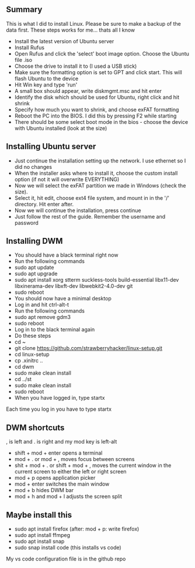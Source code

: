 ## Summary

This is what I did to install Linux. Please be sure to make a backup of the data first. These steps works for me... thats all I know

- Install the latest version of Ubuntu server
- Install Rufus
- Open Rufus and click the 'select' boot image option. Choose the Ubuntu file .iso
- Choose the drive to install it to (I used a USB stick)
- Make sure the formatting option is set to GPT and click start. This will flash Ubuntu to the device
- Hit Win key and type 'run' 
- A small box should appear, write diskmgmt.msc and hit enter
- Identify the disk which should be used for Ubuntu, right click and hit shrink
- Specify how much you want to shrink, and choose exFAT formatting
- Reboot the PC into the BIOS. I did this by pressing F2 while starting
- There should be some select boot mode in the bios - choose the device with Ubuntu installed (look at the size)

## Installing Ubuntu server

- Just continue the installation setting up the network. I use ethernet so I did no changes
- When the installer asks where to install it, choose the custom install option (if not it will overwrite EVERYTHING)
- Now we will select the exFAT partition we made in Windows (check the size). 
- Select it, hit edit, choose ext4 file system, and mount in in the '/' directory. Hit enter after.
- Now we will continue the installation, press continue
- Just follow the rest of the guide. Remember the username and password

## Installing DWM

- You should have a black terminal right now
- Run the following commands
- sudo apt update
- sudo apt upgrade
- sudo apt install xorg stterm suckless-tools build-essential libx11-dev libxinerama-dev libxft-dev libwebkit2-4.0-dev git
- sudo reboot
- You should now have a minimal desktop
- Log in and hit ctrl-alt-t
- Run the following commands
- sudo apt remove gdm3
- sudo reboot
- Log in to the black terminal again
- Do these steps
- cd ~
- git clone https://github.com/strawberryhacker/linux-setup.git
- cd linux-setup
- cp .xinitrc ..
- cd dwm
- sudo make clean install
- cd ../st
- sudo make clean install
- sudo reboot
- When you have logged in, type startx

Each time you log in you have to type startx

## DWM shortcuts

, is left and . is right and my mod key is left-alt

- shift + mod + enter opens a terminal
- mod + . or mod + , moves focus between screens
- shit + mod + . or shift + mod + , moves the current window in the current screen to either the left or right screen
- mod + p opens application picker
- mod + enter switches the main window
- mod + b hides DWM bar
- mod + h and mod + l adjusts the screen split

## Maybe install this

- sudo apt install firefox (after: mod + p: write firefox)
- sudo apt install ffmpeg
- sudo apt install snap
- sudo snap install code (this installs vs code)

My vs code configuration file is in the github repo
